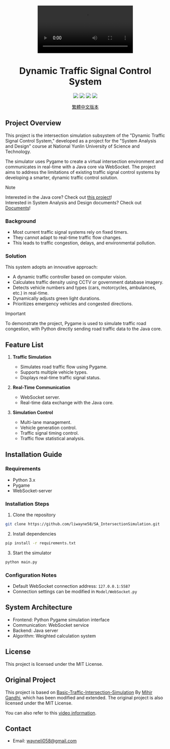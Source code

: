 <!-- video -->
<p align="center">
  <video src="https://github.com/user-attachments/assets/b0ed40a7-33de-4bde-8cf8-99c936645d31" controls></video>
</p>

<!-- tag line -->
<h1 align='center'>Dynamic Traffic Signal Control System</h1>

<!-- primary badges -------------------------------------->
<p align="center">
  <img src='https://img.shields.io/badge/license-MIT-blue.svg' />
  <img src='https://img.shields.io/badge/Python-3.x-blue' />
  <img src='https://img.shields.io/badge/Pygame-2.x-green' />
  <img src='https://img.shields.io/badge/WebSocket-Server-yellow' />
</p>

<p align="center">
    <a href="../README.md">繁體中文版本</a>
</p>

## Project Overview
This project is the intersection simulation subsystem of the "Dynamic Traffic Signal Control System," developed as a project for the "System Analysis and Design" course at National Yunlin University of Science and Technology.

The simulator uses Pygame to create a virtual intersection environment and communicates in real-time with a Java core via WebSocket. The project aims to address the limitations of existing traffic signal control systems by developing a smarter, dynamic traffic control solution.

> [!NOTE]
> Interested in the Java core? Check out [this project](https://github.com/liwayne58/SA_DynamicSmartTrfficSignalCS)! <br>
> Interested in System Analysis and Design documents? Check out [Documents](/__assets__/Documents/)!

### Background
- Most current traffic signal systems rely on fixed timers.
- They cannot adapt to real-time traffic flow changes.
- This leads to traffic congestion, delays, and environmental pollution.

### Solution
This system adopts an innovative approach:
- A dynamic traffic controller based on computer vision.
- Calculates traffic density using CCTV or government database imagery.
- Detects vehicle numbers and types (cars, motorcycles, ambulances, etc.) in real-time.
- Dynamically adjusts green light durations.
- Prioritizes emergency vehicles and congested directions.

> [!Important]
> To demonstrate the project, Pygame is used to simulate traffic road congestion, with Python directly sending road traffic data to the Java core.

## Feature List
1. **Traffic Simulation**
   - Simulates road traffic flow using Pygame.
   - Supports multiple vehicle types.
   - Displays real-time traffic signal status.

2. **Real-Time Communication**
   - WebSocket server.
   - Real-time data exchange with the Java core.

3. **Simulation Control**
   - Multi-lane management.
   - Vehicle generation control.
   - Traffic signal timing control.
   - Traffic flow statistical analysis.

## Installation Guide

### Requirements
- Python 3.x
- Pygame
- WebSocket-server

### Installation Steps
1. Clone the repository
```bash
git clone https://github.com/liwayne58/SA_IntersectionSimulation.git
```

2. Install dependencies
```bash
pip install -r requirements.txt
```

3. Start the simulator
```bash
python main.py
```

### Configuration Notes
- Default WebSocket connection address: `127.0.0.1:5587`
- Connection settings can be modified in `Model/WebSocket.py`

## System Architecture
- Frontend: Python Pygame simulation interface
- Communication: WebSocket service
- Backend: Java server
- Algorithm: Weighted calculation system

## License
This project is licensed under the MIT License.

## Original Project
This project is based on [Basic-Traffic-Intersection-Simulation](https://github.com/mihir-m-gandhi/Basic-Traffic-Intersection-Simulation) By [Mihir Gandhi](https://github.com/mihir-m-gandhi), which has been modified and extended. The original project is also licensed under the MIT License.

You can also refer to this [video information](https://www.youtube.com/watch?v=ZzKuR2kSqM4).

## Contact
- Email: wayneli058@gmail.com